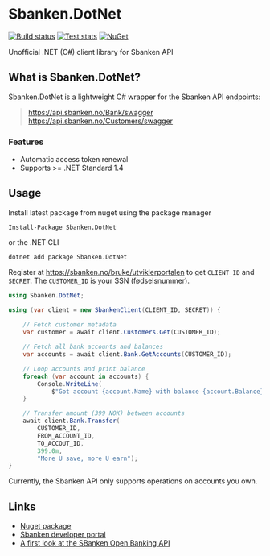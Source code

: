 # Sbanken.DotNet

[![Build status](https://ci.appveyor.com/api/projects/status/drouf5rqk0mgjjv6?svg=true)](https://ci.appveyor.com/project/anderaus/sbanken-dotnet)
[![Test stats](https://img.shields.io/appveyor/tests/anderaus/sbanken-dotnet.svg)](https://ci.appveyor.com/project/anderaus/sbanken-dotnet/build/tests)
[![NuGet](https://img.shields.io/nuget/v/Sbanken.DotNet.svg)](https://www.nuget.org/packages/Sbanken.DotNet/)

Unofficial .NET (C#) client library for Sbanken API

## What is Sbanken.DotNet?

Sbanken.DotNet is a lightweight C# wrapper for the Sbanken API endpoints:

> https://api.sbanken.no/Bank/swagger   
> https://api.sbanken.no/Customers/swagger

### Features
- Automatic access token renewal
- Supports >= .NET Standard 1.4

## Usage

Install latest package from nuget using the package manager

```
Install-Package Sbanken.DotNet
```

or the .NET CLI
```
dotnet add package Sbanken.DotNet
```


Register at https://sbanken.no/bruke/utviklerportalen to get `CLIENT_ID` and `SECRET`. The `CUSTOMER_ID` is your SSN (fødselsnummer).

```cs
using Sbanken.DotNet;

using (var client = new SbankenClient(CLIENT_ID, SECRET)) {
    
    // Fetch customer metadata
    var customer = await client.Customers.Get(CUSTOMER_ID);

    // Fetch all bank accounts and balances
    var accounts = await client.Bank.GetAccounts(CUSTOMER_ID);

    // Loop accounts and print balance
    foreach (var account in accounts) {
        Console.WriteLine(
            $"Got account {account.Name} with balance {account.Balance});
    }

    // Transfer amount (399 NOK) between accounts
    await client.Bank.Transfer(
        CUSTOMER_ID,
        FROM_ACCOUNT_ID,
        TO_ACCOUT_ID,
        399.0m,
        "More U save, more U earn");
}
```

Currently, the Sbanken API only supports operations on accounts you own.

## Links
- [Nuget package](https://www.nuget.org/packages/Sbanken.DotNet/)
- [Sbanken developer portal](https://sbanken.no/bruke/utviklerportalen/)
- [A first look at the SBanken Open Banking API](http://blog.novanet.no/a-first-look-at-the-sbanken-open-banking-api/)
